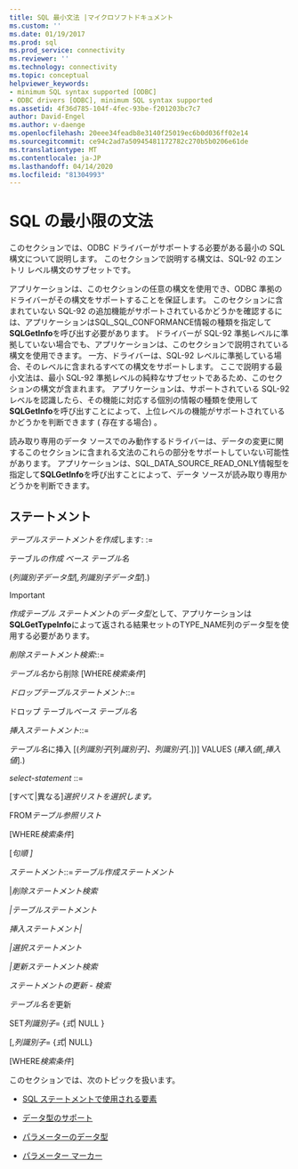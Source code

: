 ```yaml
---
title: SQL 最小文法 |マイクロソフトドキュメント
ms.custom: ''
ms.date: 01/19/2017
ms.prod: sql
ms.prod_service: connectivity
ms.reviewer: ''
ms.technology: connectivity
ms.topic: conceptual
helpviewer_keywords:
- minimum SQL syntax supported [ODBC]
- ODBC drivers [ODBC], minimum SQL syntax supported
ms.assetid: 4f36d785-104f-4fec-93be-f201203bc7c7
author: David-Engel
ms.author: v-daenge
ms.openlocfilehash: 20eee34feadb8e3140f25019ec6b0d036ff02e14
ms.sourcegitcommit: ce94c2ad7a50945481172782c270b5b0206e61de
ms.translationtype: MT
ms.contentlocale: ja-JP
ms.lasthandoff: 04/14/2020
ms.locfileid: "81304993"
---
```

# <a name="sql-minimum-grammar"></a>SQL の最小限の文法
このセクションでは、ODBC ドライバーがサポートする必要がある最小の SQL 構文について説明します。 このセクションで説明する構文は、SQL-92 のエントリ レベル構文のサブセットです。  
  
 アプリケーションは、このセクションの任意の構文を使用でき、ODBC 準拠のドライバーがその構文をサポートすることを保証します。 このセクションに含まれていない SQL-92 の追加機能がサポートされているかどうかを確認するには、アプリケーションはSQL_SQL_CONFORMANCE情報の種類を指定して**SQLGetInfo**を呼び出す必要があります。 ドライバーが SQL-92 準拠レベルに準拠していない場合でも、アプリケーションは、このセクションで説明されている構文を使用できます。 一方、ドライバーは、SQL-92 レベルに準拠している場合、そのレベルに含まれるすべての構文をサポートします。 ここで説明する最小文法は、最小 SQL-92 準拠レベルの純粋なサブセットであるため、このセクションの構文が含まれます。 アプリケーションは、サポートされている SQL-92 レベルを認識したら、その機能に対応する個別の情報の種類を使用して**SQLGetInfo**を呼び出すことによって、上位レベルの機能がサポートされているかどうかを判断できます ( 存在する場合) 。  
  
 読み取り専用のデータ ソースでのみ動作するドライバーは、データの変更に関するこのセクションに含まれる文法のこれらの部分をサポートしていない可能性があります。 アプリケーションは、SQL_DATA_SOURCE_READ_ONLY情報型を指定して**SQLGetInfo**を呼び出すことによって、データ ソースが読み取り専用かどうかを判断できます。  
  
## <a name="statement"></a>ステートメント  
 *テーブルステートメントを作成*します: :=  
  
 テーブル*の作成 ベース テーブル名*  
  
 (*列識別子データ型*[*,列識別子データ型*].)  
  
> [!IMPORTANT]  
>  *作成テーブル ステートメント*の*データ型*として、アプリケーションは**SQLGetTypeInfo**によって返される結果セットのTYPE_NAME列のデータ型を使用する必要があります。  
  
 *削除ステートメント検索*::=  
  
 *テーブル名*から削除 [WHERE*検索条件*]  
  
 *ドロップテーブルステートメント*::=  
  
 ドロップ テーブル*ベース テーブル名*  
  
 *挿入ステートメント*::=  
  
 *テーブル名*に挿入 [(*列識別子*[列*識別子]、列識別子*[.])]     VALUES (*挿入値*[,*挿入値*].)  
  
 *select-statement* ::=  
  
 [すべて&#124;異なる]*選択リストを選択します。*  
  
 FROM*テーブル参照リスト*  
  
 [WHERE*検索条件*]  
  
 [*句順 ]*  
  
 *ステートメント*::=*テーブル作成ステートメント*  
  
 &#124;*削除ステートメント検索*  
  
 *&#124;テーブルステートメント*  
  
 *挿入ステートメント&#124;*  
  
 *&#124;選択ステートメント*  
  
 *&#124;更新ステートメント検索*  
  
 *ステートメントの更新 - 検索*  
  
 *テーブル名を*更新  
  
 SET*列識別子*= {*式*&#124; NULL }  
  
 [,*列識別子*= {*式*&#124; NULL}  
  
 [WHERE*検索条件*]  
  
 このセクションでは、次のトピックを扱います。  
  
-   [SQL ステートメントで使用される要素](../../../odbc/reference/appendixes/elements-used-in-sql-statements.md)  
  
-   [データ型のサポート](../../../odbc/reference/appendixes/data-type-support.md)  
  
-   [パラメーターのデータ型](../../../odbc/reference/appendixes/parameter-data-types.md)  
  
-   [パラメーター マーカー](../../../odbc/reference/appendixes/parameter-markers.md)
